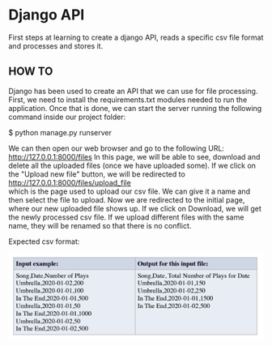 # Django API
First steps at learning to create a django API, reads a specific csv file format and processes and stores it.

## HOW TO
Django has been used to create an API that we can use for file processing. First, we need to install the 
requirements.txt modules needed to run the application. Once that is done, we can start the server running
the following command inside our project folder:

$ python manage.py runserver

We can then open our web browser and go to the following URL: http://127.0.0.1:8000/files
In this page, we will be able to see, download and delete all the uploaded files (once we have uploaded some).
If we click on the "Upload new file" button, we will be redirected to http://127.0.0.1:8000/files/upload_file  
which is the page used to upload our csv file. We can give it a name and then select the file to upload.
Now we are redirected to the initial page, where our new uploaded file shows up. If we click on Download,
we will get the newly processed csv file. If we upload different files with the same name, they will be 
renamed so that there is no conflict.

Expected csv format:
<div align="center">
    <img src="csv_example.PNG?raw=true">
</div>